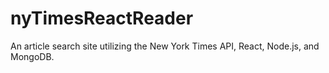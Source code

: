 # nyTimesReactReader
An article search site utilizing the New York Times API, React, Node.js, and MongoDB.
